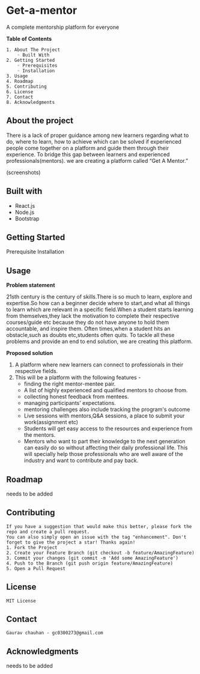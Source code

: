 # Get-a-mentor
A complete mentorship platform for everyone

**Table of Contents**
    
    1. About The Project
        ◦ Built With
    2. Getting Started
        ◦ Prerequisites
        ◦ Installation
    3. Usage
    4. Roadmap
    5. Contributing
    6. License
    7. Contact
    8. Acknowledgments


## About the project
There is a lack of proper guidance among new learners regarding what to do, where to learn, how to achieve which can be solved if experienced people come together on a platform and guide them through their experience.
To bridge this gap between learners and experienced professionals(mentors). we are creating a platform called “Get A Mentor.”

(screenshots)
## Built with
- React.js
- Node.js
- Bootstrap

## Getting Started
  Prerequisite
  Installation
## Usage
  **Problem statement**  

21sth century is the century of skills.There is so much to learn, explore and expertise.So how can a beginner decide where to start,and what all things to learn which are relevant in a specific field.When a student starts learning from themselves,they lack the motivation to complete their respective courses/guide etc because they do not have anyone to hold them accountable, and inspire them. Often times,when a student hits an obstacle,such as doubts etc,students often quits. To tackle all these problems and provide an end to end solution, we are creating this platform.
  
  **Proposed solution**
  1. A platform where new learners can connect to professionals in their respective fields.
  2. This will be a platform with the following features -
      - finding the right mentor-mentee pair. 
      - A list of highly experienced and qualified mentors to choose from. 
      - collecting honest feedback from mentees. 
      - managing participants' expectations.
      - mentoring challenges also include tracking the program's outcome
      - Live sessions with mentors,Q&A sessions, a place to submit your work(assignment etc)
      - Students will get easy access to the resources and experience from the mentors.
      - Mentors who want to part their knowledge to the next generation can easily do so without affecting their daily professional life. This will specially help those professionals who are well aware of the industry and want to contribute and pay back.


## Roadmap
needs to be added
## Contributing
    If you have a suggestion that would make this better, please fork the repo and create a pull request. 
    You can also simply open an issue with the tag "enhancement". Don't forget to give the project a star! Thanks again!
    1. Fork the Project
    2. Create your Feature Branch (git checkout -b feature/AmazingFeature)
    3. Commit your changes (git commit -m 'Add some AmazingFeature')
    4. Push to the Branch (git push origin feature/AmazingFeature)
    5. Open a Pull Request
## License 
    MIT License
## Contact
    Gaurav chauhan - gc0300273@gmail.com
## Acknowledgments
needs to be added
